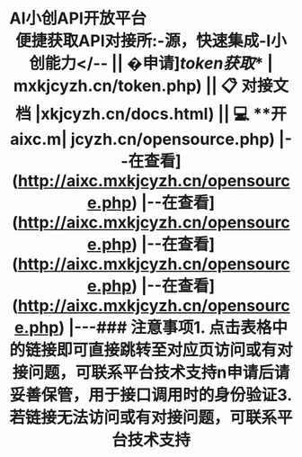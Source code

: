 # AI小创API开放平台<center>便捷获取API对接所:-源，快速集成-I小创能力</-- || �申请]*token获取** | mxkjcyzh.cn/token.php) || 📋 **对接文档** |xkjcyzh.cn/docs.html) || 💻 **开aixc.m| jcyzh.cn/opensource.php) |--在查看](http://aixc.mxkjcyzh.cn/opensource.php) |--在查看](http://aixc.mxkjcyzh.cn/opensource.php) |--在查看](http://aixc.mxkjcyzh.cn/opensource.php) |--在查看](http://aixc.mxkjcyzh.cn/opensource.php) |---### 注意事项1. 点击表格中的链接即可直接跳转至对应页访问或有对接问题，可联系平台技术支持n申请后请妥善保管，用于接口调用时的身份验证3. 若链接无法访问或有对接问题，可联系平台技术支持
